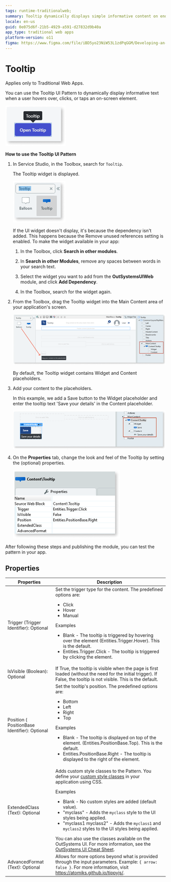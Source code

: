 ```yaml
---
tags: runtime-traditionalweb; 
summary: Tooltip dynamically displays simple informative content on end user interaction.
locale: en-us
guid: 0e075d6f-21b5-4929-a591-d27832d9b40a
app_type: traditional web apps
platform-version: o11
figma: https://www.figma.com/file/iBD5yo23NiW53L1zdPqGGM/Developing-an-Application?type=design&node-id=226%3A6&mode=design&t=ANpsYvOCthr9AWot-1
---
```


# Tooltip

<div class="info" markdown="1">

Applies only to Traditional Web Apps.

</div>

You can use the Tooltip UI Pattern to dynamically display informative text when a user hovers over, clicks, or taps an on-screen element.

![Example of a Tooltip UI Pattern in a Traditional Web App](images/tooltip-1.png "Tooltip UI Pattern Example")

**How to use the Tooltip UI Pattern**

1. In Service Studio, in the Toolbox, search for `Tooltip`.
  
    The Tooltip widget is displayed.

    ![Service Studio displaying the Tooltip widget in the Toolbox](images/tooltip-2-ss.png "Service Studio Tooltip Widget")

    If the UI widget doesn't display, it's because the dependency isn't added. This happens because the Remove unused references setting is enabled. To make the widget available in your app:

    1. In the Toolbox, click **Search in other modules**.

    1. In **Search in other Modules**, remove any spaces between words in your search text.
    
    1. Select the widget you want to add from the **OutSystemsUIWeb** module, and click **Add Dependency**. 
    
    1. In the Toolbox, search for the widget again.

1. From the Toolbox, drag the Tooltip widget into the Main Content area of your application's screen.

    ![Dragging the Tooltip widget into the Main Content area in Service Studio](images/tooltip-3-ss.png "Dragging Tooltip Widget to Main Content")

    By default, the Tooltip widget contains Widget and Content placeholders.

1. Add your content to the placeholders. 
    
    In this example, we add a Save button to the Widget placeholder and enter the tooltip text 'Save your details' in the Content placeholder.

    ![Adding a Save button to the Widget placeholder and tooltip text 'Save your details' in Service Studio](images/tooltip-4-ss.png "Adding Content to Tooltip Placeholders")

1. On the **Properties** tab, change the look and feel of the Tooltip by setting the (optional) properties.

    ![Properties tab in Service Studio for customizing the Tooltip appearance](images/tooltip-5-ss.png "Setting Tooltip Properties")

After following these steps and publishing the module, you can test the pattern in your app.

## Properties

| **Properties** | **Description** |
|---|---|
| Trigger (Trigger Identifier): Optional | Set the trigger type for the content. The predefined options are:<ul><li>Click</li><li>Hover</li><li>Manual</li></ul><p>Examples <ul><li>Blank - The tooltip is triggered by hovering over the element (Entities.Trigger.Hover). This is the default.</li><li>Entities.Trigger.Click - The tooltip is triggered by clicking the element.</li></ul></p> |
| IsVisible (Boolean): Optional | If True, the tooltip is visible when the page is first loaded (without the need for the initial trigger). If False, the tooltip is not visible. This is the default. |
| Position ( PositionBase Identifier): Optional | Set the tooltip's position. The predefined options are:<ul><li>Bottom</li><li>Left</li><li>Right</li><li>Top</li></ul><p>Examples <ul><li>Blank - The tooltip is displayed on top of the element. (Entities.PositionBase.Top). This is the default.</li><li>Entities.PositionBase.Right - The tooltip is displayed to the right of the element.</li></ul></p> |
| ExtendedClass (Text): Optional | Adds custom style classes to the Pattern. You define your [custom style classes](../../../look-feel/css.md) in your application using CSS. <p>Examples <ul><li>Blank - No custom styles are added (default value).</li><li>"myclass" - Adds the ``myclass`` style to the UI styles being applied.</li><li>"myclass1 myclass2" - Adds the ``myclass1`` and ``myclass2`` styles to the UI styles being applied.</li></ul></p>You can also use the classes available on the OutSystems UI. For more information, see the [OutSystems UI Cheat Sheet](https://outsystemsui.outsystems.com/OutSystemsUIWebsite/CheatSheet). |
| AdvancedFormat (Text): Optional | Allows for more options beyond what is provided through the input parameters. Example: `{ arrow: false }`. For more information, visit <https://atomiks.github.io/tippyjs/>.                                                                                                                                                                                                                                                                                                                                                                                                                                                            |
